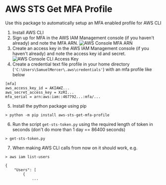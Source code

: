 # AWS STS Get MFA Profile
Use this package to automatically setup an MFA enabled profile for AWS CLI

1. Install AWS CLI 
2. Sign up for MFA in the AWS IAM Management console (if you haven't already) and note the MFA ARN.
![AWS Console MFA ARN](./mfa-arn.png)
3. Create an access key in the AWS IAM Management console (if you haven't already) and note the access key id and secret.
![AWS Console CLI Access Key](./access-key-cli.png)
4. Create a credential text file profile in your home directory (`'C:\Users\SamuelMercer\.aws\credentials'`) with an mfa profile like below
```
[mfa]
aws_access_key_id = AKIAWZ...
aws_secret_access_key = XzRI...
mfa_serial = arn:aws:iam::467792...:mfa/...
```
5. Install the python package using pip
```
> python -m pip install aws-sts-get-mfa-profile
```
6. Run the script `get-sts-token.py` using the required length of token in seconds (don't do more than 1 day == 86400 seconds)
```
> get-sts-token.py
```

7. When making AWS CLI calls from now on it should work, e.g. 
```
> aws iam list-users

{
    "Users": [
        {
            ...
```


